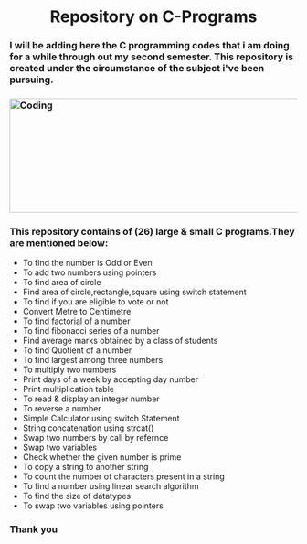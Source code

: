 <h1 align="center">Repository on C-Programs</h1>
<h3>I will be adding here the C programming codes that i am doing for a while through out my second semester.
    This repository is created under the circumstance of the subject i've been pursuing.<h3>

<img align="center" alt="Coding" width="650" height="200" 
    src="https://imageconindia.com/courses/media/top-banner/course/c_banner.jpg">
<h3>This repository contains of (26) large & small C programs.They are mentioned below:</h3>

<ul>
    <li>To find the number is Odd or Even</li>
    <li>To add two numbers using pointers</li>
    <li>To find area of circle</li>
    <li>Find area of circle,rectangle,square using switch statement</li>
    <li>To find if you are eligible to vote or not</li>
    <li>Convert Metre to Centimetre</li>
    <li>To find factorial of a number</li>
    <li>To find fibonacci series of a number</li>
    <li>Find average marks obtained by a class of students</li>
    <li>To find Quotient of a number</li>
    <li>To find largest among three numbers</li>
    <li>To multiply two numbers</li>
    <li>Print days of a week by accepting day number</li>
    <li>Print multiplication table</li>
    <li>To read & display an integer number</li>
    <li>To reverse a number</li>
    <li>Simple Calculator using switch Statement</li>
    <li>String concatenation using strcat()</li>
    <li>Swap two numbers by call by refernce</li>
    <li>Swap two variables</li>
    <li>Check whether the given number is prime</li>
    <li>To copy a string to another string</li>
    <li>To count the number of characters present in a string</li>
    <li>To find a number using linear search algorithm</li>
    <li>To find the size of datatypes</li>
    <li>To swap two variables using pointers</li>
</ul>

<h3>Thank you</h3>
